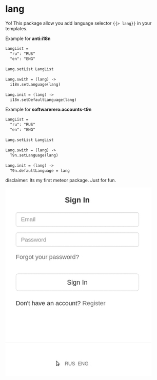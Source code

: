 lang
====

Yo! This package allow you add language selector ```{{> lang}}``` in your templates.

Example for **anti:i18n**
```
LangList =
  "ru": "RUS"
  "en": "ENG"

Lang.setList LangList

Lang.swith = (lang) ->
  i18n.setLanguage(lang)

Lang.init = (lang) ->
  i18n.setDefaultLanguage(lang)
```

Example for **softwarerero:accounts-t9n**
```
LangList =
  "ru": "RUS"
  "en": "ENG"

Lang.setList LangList

Lang.swith = (lang) ->
  T9n.setLanguage(lang)

Lang.init = (lang) ->
  T9n.defaultLanguage = lang
```

disclaimer: Its my first meteor package. Just for fun.

![demo](https://github.com/comerc/lang/blob/master/lang.gif)
